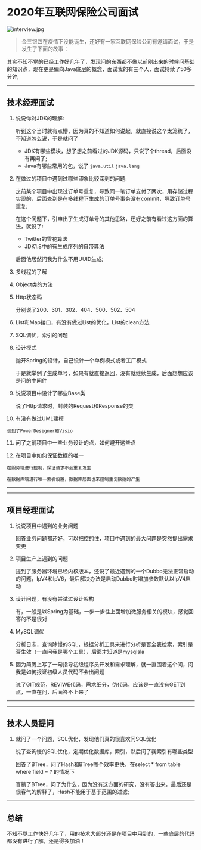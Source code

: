 
# 2020年互联网保险公司面试

 ![interview.jpg](https://i.loli.net/2020/04/07/i9sJYTFoABqI1m7.jpg)

> 金三银四在疫情下没能诞生，还好有一家互联网保险公司有邀请面试，于是发生了下面的故事：

 其实不知不觉的已经工作好几年了，发现问的东西都不像以前刚出来的时候问基础的知识点，现在更是偏向Java底层的概念，面试我的有三个人，面试持续了50多分钟;
 
 ---
 ## 技术经理面试
 
 1. 说说你对JDK的理解:
 
    听到这个当时就有点懵，因为真的不知道如何说起，就直接说这个太笼统了，不知道怎么说，于是就问了
        
       - JDK有哪些模块，想了想之前看过的JDK源码，只说了个thread，后面没有再问了;
       - Java有哪些常用的包，说了 ` java.util ` `java.lang`
       
 2. 在做过的项目中遇到过哪些印象比较深刻的问题:
 
    之前某个项目中出现过订单号重复，导致同一笔订单支付了两次，用存储过程实现的，后面查到是在多线程下生成的订单号事务没有commit，导致订单号重复;
    
      在这个问题下，引申出了生成订单号的其他思路，还好之前有看过这方面的算法，就说了:
       
       - Twitter的雪花算法
       - JDK1.8中的有生成序列的自带算法
      
    后面他居然问我为什么不用UUID生成;
 
 3. 多线程的了解
  
 4. Object类的方法
  
 5. Http状态码
    
    分别说了200、301、302、404、500、502、504
    
 6. List和Map接口，有没有做过List的优化，List的clean方法
 
 7. SQL调优，索引的问题
 
 8. 设计模式
 
    抛开Spring的设计，自己设计一个单例模式或者工厂模式
    
    于是就举例了生成单号，如果有就直接返回，没有就继续生成，后面想想应该是问的中间件
 
 9. 说说项目中设计了哪些Base类
 
    说了Http请求时，封装的Request和Response的类
 
 10. 有没有做过UML建模
 
    谈到了PowerDesigner和Visio
    
 11. 问了之前项目中一些业务设计的点，如何避开这些点
 
 12. 在项目中如何保证数据的唯一
 
    在服务端进行控制，保证请求不会重复发生
    
    在数据库端进行唯一索引设置，数据库层面也来控制重复数据的产生
 
 ---
 
 ---
 
 ## 项目经理面试
 
 1. 说说项目中遇到的业务问题
  
    回答业务问题都还好，可以把控的住，项目中遇到的最大问题是突然提出需求变更
     
 2. 项目生产上遇到的问题
  
    提到了服务器环境已经内核版本，还说了最近遇到的一个Dubbo无法正常启动的问题，IpV4和IpV6，最后解决办法是启动Dubbo时增加参数默认以IpV4启动
     
 3. 设计问题，有没有尝试过设计架构
 
    有，一般是以Spring为基础，一步一步往上面增加微服务相关的模块，感觉回答的不是很对
    
 4. MySQL调优
 
    分析日志，查询除慢的SQL，根据分析工具来进行分析是否全表检索，索引是否生效（一直问我是哪个工具），后面才知道是mysqlsla
    
 5. 因为简历上写了一句指导初级程序员开发和需求理解，就一直围着这个问，问我是如何报证初级人员代码不会出问题
 
    说了GIT规范，REVIWE代码，需求细分，伪代码，应该是一直没有GET到点，一直在问，后面答不上来了
 
 --- 
 
 ---
 
 ## 技术人员提问
 
 1. 就问了一个问题，SQL优化，发现他们真的很喜欢问SQL优化
  
    说了查询慢的SQL优化，定期优化数据库，索引，然后问了我索引有哪些类型
    
    回答了BTree，问了Hash和BTree哪个效率更快，在select * from table where field = ? 的情况下
    
    盲猜了BTree，问了为什么，因为没有这方面的研究，没有答出来，最后还是很客气的解释了，Hash不能用于基于范围的过滤;
 
 --- 
 
 ## 总结
 
   不知不觉工作快好几年了，用的技术大部分还是在项目中用到的，一些底层的代码都没有进行了解，还是得多加油！